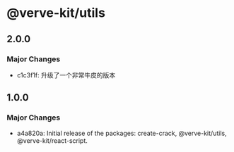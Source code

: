 # @verve-kit/utils

## 2.0.0

### Major Changes

- c1c3f1f: 升级了一个非常牛皮的版本

## 1.0.0

### Major Changes

- a4a820a: Initial release of the packages: create-crack, @verve-kit/utils, @verve-kit/react-script.
